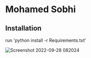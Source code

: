 # Mohamed Sobhi

## Installation
run 'python install -r Requirements.txt'

![Screenshot 2022-09-28 082024](https://user-images.githubusercontent.com/93400313/192702886-44b7957a-5f95-4d76-841e-46dc9d7d9c9a.png)
